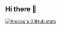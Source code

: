 ## Hi there 👋

[![Anurag's GitHub stats](https://github-readme-stats-rayhankimis-projects.vercel.app)](https://github.com/anuraghazra/github-readme-stats)


